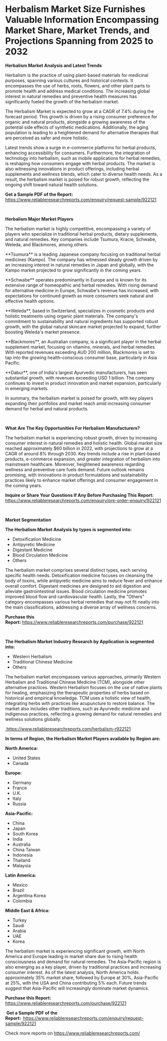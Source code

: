 <p><h1>Herbalism Market Size Furnishes Valuable Information Encompassing Market Share, Market Trends, and Projections Spanning from 2025 to 2032</h1></p><p><strong>Herbalism Market Analysis and Latest Trends</strong></p>
<p><p>Herbalism is the practice of using plant-based materials for medicinal purposes, spanning various cultures and historical contexts. It encompasses the use of herbs, roots, flowers, and other plant parts to promote health and address medical conditions. The increasing global interest in natural remedies and preventive health measures has significantly fueled the growth of the herbalism market.</p><p>The Herbalism Market is expected to grow at a CAGR of 7.4% during the forecast period. This growth is driven by a rising consumer preference for organic and natural products, alongside a growing awareness of the potential side effects of synthetic medications. Additionally, the aging population is leading to a heightened demand for alternative therapies that are perceived as safer and more holistic.</p><p>Latest trends show a surge in e-commerce platforms for herbal products, enhancing accessibility for consumers. Furthermore, the integration of technology into herbalism, such as mobile applications for herbal remedies, is reshaping how consumers engage with herbal products. The market is also witnessing innovations in product offerings, including herbal supplements and wellness blends, which cater to diverse health needs. As a result, the herbalism market is poised for robust growth, reflecting the ongoing shift toward natural health solutions.</p></p>
<p><strong>Get a Sample PDF of the Report:&nbsp;</strong> <a href="https://www.reliableresearchreports.com/enquiry/request-sample/922121?utm_campaign=3269&utm_medium=2&utm_source=Github&utm_content=ia&utm_term=07032025&utm_id=herbalism">https://www.reliableresearchreports.com/enquiry/request-sample/922121</a></p>
<p>&nbsp;</p>
<p><strong>Herbalism Major Market Players</strong></p>
<p><p>The herbalism market is highly competitive, encompassing a variety of players who specialize in traditional herbal products, dietary supplements, and natural remedies. Key companies include Tsumura, Kracie, Schwabe, Weleda, and Blackmores, among others. </p><p>**Tsumura** is a leading Japanese company focusing on traditional herbal medicines (Kampo). The company has witnessed steady growth driven by an increasing interest in natural remedies in Japan and globally, with the Kampo market projected to grow significantly in the coming years.</p><p>**Schwabe** operates predominantly in Europe and is known for its extensive range of homeopathic and herbal remedies. With rising demand for alternative medicine in Europe, Schwabe's revenue has increased, with expectations for continued growth as more consumers seek natural and effective health options.</p><p>**Weleda**, based in Switzerland, specializes in cosmetic products and holistic treatments using organic plant materials. The company's commitment to sustainability and natural ingredients has supported robust growth, with the global natural skincare market projected to expand, further boosting Weleda's market presence.</p><p>**Blackmores**, an Australian company, is a significant player in the herbal supplement market, focusing on vitamins, minerals, and herbal remedies. With reported revenues exceeding AUD 200 million, Blackmores is set to tap into the growing health-conscious consumer base, particularly in Asia Pacific.</p><p>**Dabur**, one of India's largest Ayurvedic manufacturers, has seen substantial growth, with revenues exceeding USD 1 billion. The company continues to invest in product innovation and market expansion, particularly in emerging markets.</p><p>In summary, the herbalism market is poised for growth, with key players expanding their portfolios and market reach amid increasing consumer demand for herbal and natural products.</p></p>
<p>&nbsp;</p>
<p><strong>What Are The Key Opportunities For Herbalism Manufacturers?</strong></p>
<p><p>The herbalism market is experiencing robust growth, driven by increasing consumer interest in natural remedies and holistic health. Global market size reached approximately $60 billion in 2022, with projections to grow at a CAGR of around 8% through 2030. Key trends include a rise in plant-based products, e-commerce expansion, and greater integration of herbalism into mainstream healthcare. Moreover, heightened awareness regarding wellness and preventive care fuels demand. Future outlook remains promising, with innovations in product formulations and sustainability practices likely to enhance market offerings and consumer engagement in the coming years.</p></p>
<p><strong>Inquire or Share Your Questions If Any Before Purchasing This Report:</strong> <a href="https://www.reliableresearchreports.com/enquiry/pre-order-enquiry/922121?utm_campaign=3269&utm_medium=2&utm_source=Github&utm_content=ia&utm_term=07032025&utm_id=herbalism">https://www.reliableresearchreports.com/enquiry/pre-order-enquiry/922121</a></p>
<p>&nbsp;</p>
<p><strong>Market Segmentation</strong></p>
<p><strong>The Herbalism Market Analysis by types is segmented into:</strong></p>
<p><ul><li>Detoxification Medicine</li><li>Antipyretic Medicine</li><li>Digestant Medicine</li><li>Blood Circulation Medicine</li><li>Others</li></ul></p>
<p><p>The herbalism market comprises several distinct types, each serving specific health needs. Detoxification medicine focuses on cleansing the body of toxins, while antipyretic medicine aims to reduce fever and enhance overall comfort. Digestant medicines are designed to aid digestion and alleviate gastrointestinal issues. Blood circulation medicine promotes improved blood flow and cardiovascular health. Lastly, the "Others" category encompasses various herbal remedies that may not fit neatly into the main classifications, addressing a diverse array of wellness concerns.</p></p>
<p><strong>Purchase this Report:&nbsp;</strong><a href="https://www.reliableresearchreports.com/purchase/922121?utm_campaign=3269&utm_medium=2&utm_source=Github&utm_content=ia&utm_term=07032025&utm_id=herbalism">https://www.reliableresearchreports.com/purchase/922121</a></p>
<p>&nbsp;</p>
<p><strong>The Herbalism Market Industry Research by Application is segmented into:</strong></p>
<p><ul><li>Western Herbalism</li><li>Traditional Chinese Medicine</li><li>Others</li></ul></p>
<p><p>The herbalism market encompasses various approaches, primarily Western Herbalism and Traditional Chinese Medicine (TCM), alongside other alternative practices. Western Herbalism focuses on the use of native plants for healing, emphasizing the therapeutic properties of herbs based on historical and empirical knowledge. TCM uses a holistic view of health, integrating herbs with practices like acupuncture to restore balance. The market also includes other traditions, such as Ayurvedic medicine and indigenous practices, reflecting a growing demand for natural remedies and wellness solutions globally.</p></p>
<p><a href="https://www.reliableresearchreports.com/herbalism-r922121?utm_campaign=3269&utm_medium=2&utm_source=Github&utm_content=ia&utm_term=07032025&utm_id=herbalism">&nbsp;https://www.reliableresearchreports.com/herbalism-r922121</a></p>
<p><strong>In terms of Region, the Herbalism Market Players available by Region are:</strong></p>
<p>
    <p> <strong> North America: </strong>
        <ul>
            <li>United States</li>
            <li>Canada</li>
        </ul>
        </p> 
    <p> <strong> Europe: </strong>
        <ul>
            <li>Germany</li>
            <li>France</li>
            <li>U.K.</li>
            <li>Italy</li>
            <li>Russia</li>
        </ul>
        </p> 
    <p> <strong> Asia-Pacific: </strong>
        <ul>
            <li>China</li>
            <li>Japan</li>
            <li>South Korea</li>
            <li>India</li>
            <li>Australia</li>
            <li>China Taiwan</li>
            <li>Indonesia</li>
            <li>Thailand</li>
            <li>Malaysia</li>
        </ul>
        </p> 
    <p> <strong> Latin America: </strong>
        <ul>
            <li>Mexico</li>
            <li>Brazil</li>
            <li>Argentina Korea</li>
            <li>Colombia</li>
        </ul>
        </p> 
    <p> <strong> Middle East & Africa: </strong>
        <ul>
            <li>Turkey</li>
            <li>Saudi</li>
            <li>Arabia</li>
            <li>UAE</li>
            <li>Korea</li>
        </ul>
    </p>
    </p>
<p><p>The herbalism market is experiencing significant growth, with North America and Europe leading in market share due to rising health consciousness and demand for natural remedies. The Asia-Pacific region is also emerging as a key player, driven by traditional practices and increasing consumer interest. As of the latest analysis, North America holds approximately 35% market share, followed by Europe at 30%, Asia-Pacific at 25%, with the USA and China contributing 5% each. Future trends suggest that Asia-Pacific will increasingly dominate market dynamics.</p></p>
<p><strong>Purchase this Report: </strong><a href="https://www.reliableresearchreports.com/purchase/922121?utm_campaign=3269&utm_medium=2&utm_source=Github&utm_content=ia&utm_term=07032025&utm_id=herbalism">https://www.reliableresearchreports.com/purchase/922121</a></p>
<p>&nbsp;<strong>Get a Sample PDF of the Report:&nbsp;&nbsp;</strong><a href="https://www.reliableresearchreports.com/enquiry/request-sample/922121?utm_campaign=3269&utm_medium=2&utm_source=Github&utm_content=ia&utm_term=07032025&utm_id=herbalism">https://www.reliableresearchreports.com/enquiry/request-sample/922121</a></p>
<p><strong></strong></p>
<p>Check more reports on <a href="https://www.reliableresearchreports.com/?utm_campaign=3269&utm_medium=2&utm_source=Github&utm_content=ia&utm_term=07032025&utm_id=herbalism">https://www.reliableresearchreports.com/</a></p>